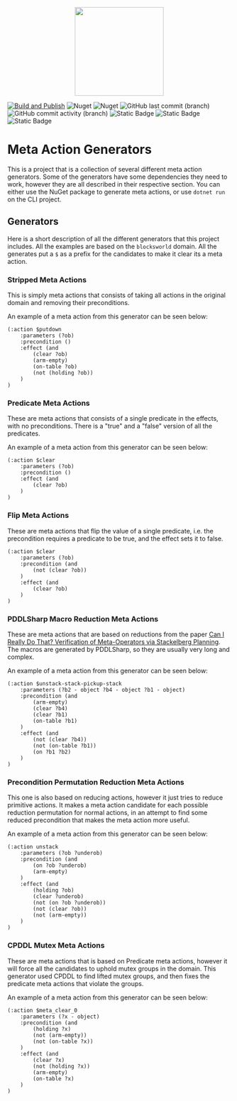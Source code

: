 <p align="center">
    <img src="https://github.com/kris701/MetaActionGenerators/assets/22596587/50aed7eb-2091-4425-8e48-359d3e1c84a9" width="200" height="200" />
</p>

[![Build and Publish](https://github.com/kris701/MetaActionGenerators/actions/workflows/dotnet-desktop.yml/badge.svg)](https://github.com/kris701/MetaActionGenerators/actions/workflows/dotnet-desktop.yml)
![Nuget](https://img.shields.io/nuget/v/MetaActionGenerators)
![Nuget](https://img.shields.io/nuget/dt/MetaActionGenerators)
![GitHub last commit (branch)](https://img.shields.io/github/last-commit/kris701/MetaActionGenerators/main)
![GitHub commit activity (branch)](https://img.shields.io/github/commit-activity/m/kris701/MetaActionGenerators)
![Static Badge](https://img.shields.io/badge/Platform-Windows-blue)
![Static Badge](https://img.shields.io/badge/Platform-Linux-blue)
![Static Badge](https://img.shields.io/badge/Framework-dotnet--8.0-green)

# Meta Action Generators
This is a project that is a collection of several different meta action generators.
Some of the generators have some dependencies they need to work, however they are all described in their respective section.
You can either use the NuGet package to generate meta actions, or use `dotnet run` on the CLI project.

## Generators
Here is a short description of all the different generators that this project includes.
All the examples are based on the `blocksworld` domain.
All the generates put a `$` as a prefix for the candidates to make it clear its a meta action.

### Stripped Meta Actions
This is simply meta actions that consists of taking all actions in the original domain and removing their preconditions.

An example of a meta action from this generator can be seen below:
```
(:action $putdown
	:parameters (?ob)
	:precondition ()
	:effect (and 
		(clear ?ob) 
		(arm-empty) 
		(on-table ?ob) 
        (not (holding ?ob))
	)
)
```

### Predicate Meta Actions
These are meta actions that consists of a single predicate in the effects, with no preconditions.
There is a "true" and a "false" version of all the predicates.

An example of a meta action from this generator can be seen below:
```
(:action $clear
	:parameters (?ob)
	:precondition ()
	:effect (and 
		(clear ?ob)
	)
)
```

### Flip Meta Actions
These are meta actions that flip the value of a single predicate, i.e. the precondition requires a predicate to be true, and the effect sets it to false.

```
(:action $clear
	:parameters (?ob)
	:precondition (and
		(not (clear ?ob))
	)
	:effect (and 
		(clear ?ob)
	)
)
```

### PDDLSharp Macro Reduction Meta Actions
These are meta actions that are based on reductions from the paper [Can I Really Do That? Verification of Meta-Operators via Stackelberg Planning](https://doi.org/10.24963/ijcai.2023/602).
The macros are generated by PDDLSharp, so they are usually very long and complex.

An example of a meta action from this generator can be seen below:

```
(:action $unstack-stack-pickup-stack
	:parameters (?b2 - object ?b4 - object ?b1 - object)
	:precondition (and
		(arm-empty)
		(clear ?b4)
		(clear ?b1)
		(on-table ?b1)
	)
	:effect (and
		(not (clear ?b4))
		(not (on-table ?b1))
		(on ?b1 ?b2)
	)
)
```

### Precondition Permutation Reduction Meta Actions
This one is also based on reducing actions, however it just tries to reduce primitive actions.
It makes a meta action candidate for each possible reduction permutation for normal actions, in an attempt to find some reduced precondition that makes the meta action more useful.

An example of a meta action from this generator can be seen below:
```
(:action unstack
	:parameters (?ob ?underob)
	:precondition (and 
		(on ?ob ?underob) 
		(arm-empty)
	)
	:effect (and 
		(holding ?ob) 
		(clear ?underob)
        (not (on ?ob ?underob)) 
		(not (clear ?ob)) 
		(not (arm-empty))
	)
)
```

### CPDDL Mutex Meta Actions
These are meta actions that is based on Predicate meta actions, however it will force all the candidates to uphold mutex groups in the domain.
This generator used CPDDL to find lifted mutex groups, and then fixes the predicate meta actions that violate the groups.

An example of a meta action from this generator can be seen below:
```
(:action $meta_clear_0
	:parameters (?x - object)
	:precondition (and
		(holding ?x)
		(not (arm-empty))
		(not (on-table ?x))
	)
	:effect (and
		(clear ?x)
		(not (holding ?x))
		(arm-empty)
		(on-table ?x)
	)
)
```
